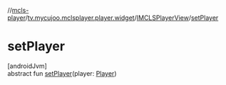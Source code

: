 //[mcls-player](../../../index.md)/[tv.mycujoo.mclsplayer.player.widget](../index.md)/[IMCLSPlayerView](index.md)/[setPlayer](set-player.md)

# setPlayer

[androidJvm]\
abstract fun [setPlayer](set-player.md)(player: [Player](../../tv.mycujoo.mclsplayer.player.player/-player/index.md))
